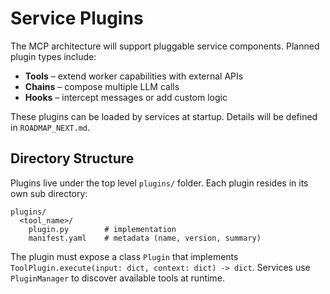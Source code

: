 # Service Plugins

The MCP architecture will support pluggable service components. Planned plugin types include:

- **Tools** – extend worker capabilities with external APIs
- **Chains** – compose multiple LLM calls
- **Hooks** – intercept messages or add custom logic

These plugins can be loaded by services at startup. Details will be defined in `ROADMAP_NEXT.md`.

## Directory Structure

Plugins live under the top level `plugins/` folder. Each plugin resides in its
own sub directory:

```
plugins/
  <tool_name>/
    plugin.py        # implementation
    manifest.yaml    # metadata (name, version, summary)
```

The plugin must expose a class `Plugin` that implements
`ToolPlugin.execute(input: dict, context: dict) -> dict`.
Services use `PluginManager` to discover available tools at runtime.
